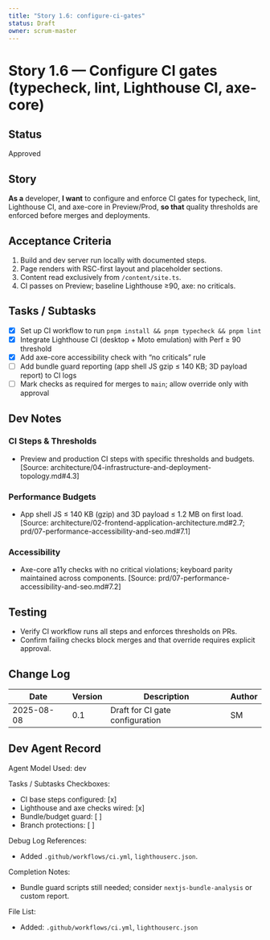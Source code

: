 ```yaml
---
title: "Story 1.6: configure-ci-gates"
status: Draft
owner: scrum-master
---
```


# Story 1.6 — Configure CI gates (typecheck, lint, Lighthouse CI, axe-core)

## Status
Approved

## Story
**As a** developer,
**I want** to configure and enforce CI gates for typecheck, lint, Lighthouse CI, and axe-core in Preview/Prod,
**so that** quality thresholds are enforced before merges and deployments.

## Acceptance Criteria
1. Build and dev server run locally with documented steps.
2. Page renders with RSC-first layout and placeholder sections.
3. Content read exclusively from `/content/site.ts`.
4. CI passes on Preview; baseline Lighthouse ≥90, axe: no criticals.

## Tasks / Subtasks
- [x] Set up CI workflow to run `pnpm install && pnpm typecheck && pnpm lint`
- [x] Integrate Lighthouse CI (desktop + Moto emulation) with Perf ≥ 90 threshold
- [x] Add axe-core accessibility check with “no criticals” rule
- [ ] Add bundle guard reporting (app shell JS gzip ≤ 140 KB; 3D payload report) to CI logs
- [ ] Mark checks as required for merges to `main`; allow override only with approval

## Dev Notes

### CI Steps & Thresholds
- Preview and production CI steps with specific thresholds and budgets. [Source: architecture/04-infrastructure-and-deployment-topology.md#4.3]

### Performance Budgets
- App shell JS ≤ 140 KB (gzip) and 3D payload ≤ 1.2 MB on first load. [Source: architecture/02-frontend-application-architecture.md#2.7; prd/07-performance-accessibility-and-seo.md#7.1]

### Accessibility
- Axe-core a11y checks with no critical violations; keyboard parity maintained across components. [Source: prd/07-performance-accessibility-and-seo.md#7.2]

## Testing
- Verify CI workflow runs all steps and enforces thresholds on PRs.
- Confirm failing checks block merges and that override requires explicit approval.

## Change Log
| Date       | Version | Description                     | Author |
|------------|---------|---------------------------------|--------|
| 2025-08-08 | 0.1     | Draft for CI gate configuration | SM     |

## Dev Agent Record
Agent Model Used: dev

Tasks / Subtasks Checkboxes:
- CI base steps configured: [x]
- Lighthouse and axe checks wired: [x]
- Bundle/budget guard: [ ]
- Branch protections: [ ]

Debug Log References:
- Added `.github/workflows/ci.yml`, `lighthouserc.json`.

Completion Notes:
- Bundle guard scripts still needed; consider `nextjs-bundle-analysis` or custom report.

File List:
- Added: `.github/workflows/ci.yml`, `lighthouserc.json`


